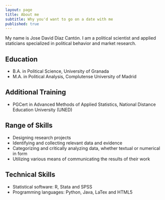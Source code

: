 ```yaml
---
layout: page
title: About me
subtitle: Why you'd want to go on a date with me
published: true
---
```


My name is Jose David Díaz Cantón. I am a political scientist and applied staticians specialized in political behavior and market research. 

## **Education**

- B.A. in Political Science, University of Granada
- M.A. in Political Analysis, Complutense University of Madrid

## **Additional Training**

- PGCert in Advanced Methods of Applied Statistics, National Distance Education University (UNED) 

##  **Range of Skills**
- Designing research projects
- Identifying and collecting relevant data and evidence
- Categorizing and critically analyzing data, whether textual or numerical in form
- Utilizing various means of communicating the results of their work

## **Technical Skills**
- Statistical software: R, Stata and SPSS
- Programming languages: Python, Java, LaTex and HTML5

